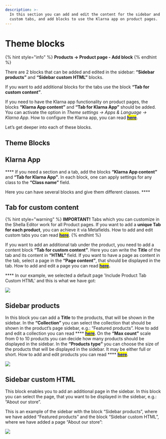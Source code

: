 ```yaml
---
description: >-
  In this section you can add and edit the content for the sidebar and for
  custom tabs, and add blocks to use the Klarna app on product pages.
---
```


# Theme blocks

{% hint style="info" %}
&#x20;**Products -> Product page - Add block**
{% endhint %}

&#x20;There are 2 blocks that can be added and edited in the sidebar: **“Sidebar products”** and **“Sidebar custom HTML”** blocks.&#x20;

&#x20;If you want to add additional blocks for the tabs use the block **“Tab for custom content”**.&#x20;

&#x20;If you need to have the Klarna app functionality on product pages, the blocks **“Klarna App content”** and **“Tab for Klarna App”** should be added. You can activate the option in _Theme settings -> Apps & Language -> Klarna App_. How to configure the Klarna app, you can read [<mark style="color:blue;">**here**</mark>](https://mpithemes.ticksy.com/article/17058/).

&#x20;Let’s get deeper into each of these blocks.

## **Theme Blocks**

## **Klarna App**

&#x20;**** If you need a section and a tab, add the blocks **“Klarna App content”** and **“Tab for Klarna App”**. In each block, one can apply settings for any class to the **“Class name”** field.&#x20;

&#x20;Here you can have several blocks and give them different classes. ****&#x20;

## **Tab for custom content**

{% hint style="warning" %}
**IMPORTANT!** Tabs which you can customize in the Shella Editor work for all Product pages. If you want to add a **unique Tab for each product**, you can achieve it via Metafields. How to add and edit custom tabs you can read [<mark style="color:blue;">**here**</mark>](https://mpithemes.gitbook.io/shella-shopify-theme/product-metafields).
{% endhint %}

&#x20;If you want to add an additional tab under the product, you need to add a content block **“Tab for custom content”**. Here you can write the **Title** of the tab and its content in **“HTML”** field. If you want to have a page as content in the tab, select a page in the **“Page content”**, that should be displayed in the tab. How to add and edit a page you can read [<mark style="color:blue;">**here**</mark>](https://mpithemes.gitbook.io/shella-shopify-theme/get-started/how-to-add-and-edit-a-page)**.**

&#x20;**** In our example, we selected a default page 'Include Product Tab Custom HTML' and this is what we have got:&#x20;

![](<../../.gitbook/assets/product page\_custom tab.png>)

## Sidebar products

&#x20;In this block you can add a **Title** to the products, that will be shown in the sidebar. In the **“Collection”** you can select the collection that should be shown in the product’s page sidebar, e.g.: “Featured products”. How to add and edit a collection you can read **** [<mark style="color:blue;">**here**</mark>](https://help.shopify.com/en/manual/products/collections). On the **“Max count”** scale from 0 to 10 products you can decide how many products should be displayed in the sidebar. In the **“Products type”** you can choose the size of the products that will be displayed in the sidebar. It may be either full or short. How to add and edit products you can read **** [<mark style="color:blue;">**here**</mark>](https://help.shopify.com/en/manual/products).

![](<../../.gitbook/assets/Screenshot\_3 (6).png>)

## Sidebar custom HTML

&#x20;This block enables you to add an additional page in the sidebar. In this block you can select the page, that you want to be displayed in the sidebar, e.g.: “About our store”.

&#x20;This is an example of the sidebar with the block “Sidebar products”, where we have added “Featured products” and the block “Sidebar custom HTML”, where we have added a page “About our store”:&#x20;

![](<../../.gitbook/assets/Screenshot\_7 (2).png>)
